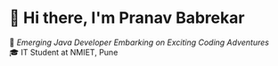 # 👋 Hi there, I'm Pranav Babrekar

🚀 *Emerging Java Developer Embarking on Exciting Coding Adventures*  
🎓 IT Student at NMIET, Pune
